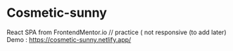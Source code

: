 # Cosmetic-sunny
React SPA from FrontendMentor.io // practice ( not responsive (to add later)
Demo : https://cosmetic-sunny.netlify.app/
